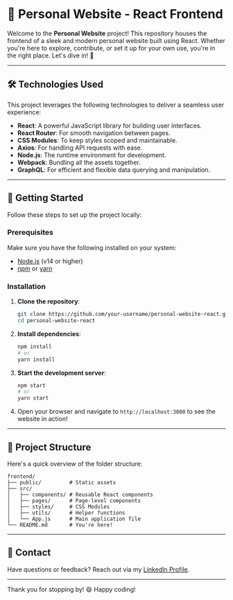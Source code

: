 # 🌟 Personal Website - React Frontend

Welcome to the **Personal Website** project! This repository houses the frontend of a sleek and modern personal website built using React. Whether you're here to explore, contribute, or set it up for your own use, you're in the right place. Let's dive in! 🚀

---

## 🛠️ Technologies Used

This project leverages the following technologies to deliver a seamless user experience:

- **React**: A powerful JavaScript library for building user interfaces.
- **React Router**: For smooth navigation between pages.
- **CSS Modules**: To keep styles scoped and maintainable.
- **Axios**: For handling API requests with ease.
- **Node.js**: The runtime environment for development.
- **Webpack**: Bundling all the assets together.
- **GraphQL**: For efficient and flexible data querying and manipulation.

---

## 🚀 Getting Started

Follow these steps to set up the project locally:

### Prerequisites

Make sure you have the following installed on your system:
- [Node.js](https://nodejs.org/) (v14 or higher)
- [npm](https://www.npmjs.com/) or [yarn](https://yarnpkg.com/)

### Installation

1. **Clone the repository**:
    ```bash
    git clone https://github.com/your-username/personal-website-react.git
    cd personal-website-react
    ```

2. **Install dependencies**:
    ```bash
    npm install
    # or
    yarn install
    ```

3. **Start the development server**:
    ```bash
    npm start
    # or
    yarn start
    ```

4. Open your browser and navigate to `http://localhost:3000` to see the website in action!

---

## 📂 Project Structure

Here's a quick overview of the folder structure:

```
frontend/
├── public/         # Static assets
├── src/
│   ├── components/ # Reusable React components
│   ├── pages/      # Page-level components
│   ├── styles/     # CSS Modules
│   ├── utils/      # Helper functions
│   └── App.js      # Main application file
└── README.md       # You're here!
```

---

## 📧 Contact

Have questions or feedback? Reach out via my [LinkedIn Profile](https://au.linkedin.com/in/praths?trk=people-guest_people_search-card).

---

Thank you for stopping by! 😄 Happy coding!